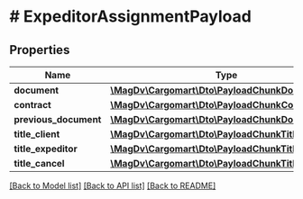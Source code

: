# # ExpeditorAssignmentPayload

## Properties

Name | Type | Description | Notes
------------ | ------------- | ------------- | -------------
**document** | [**\MagDv\Cargomart\Dto\PayloadChunkDocument**](PayloadChunkDocument.md) |  |
**contract** | [**\MagDv\Cargomart\Dto\PayloadChunkContract**](PayloadChunkContract.md) |  |
**previous_document** | [**\MagDv\Cargomart\Dto\PayloadChunkDocument**](PayloadChunkDocument.md) |  | [optional]
**title_client** | [**\MagDv\Cargomart\Dto\PayloadChunkTitleClient**](PayloadChunkTitleClient.md) |  |
**title_expeditor** | [**\MagDv\Cargomart\Dto\PayloadChunkTitleExpeditor**](PayloadChunkTitleExpeditor.md) |  |
**title_cancel** | [**\MagDv\Cargomart\Dto\PayloadChunkTitleCancel**](PayloadChunkTitleCancel.md) |  | [optional]

[[Back to Model list]](../../README.md#models) [[Back to API list]](../../README.md#endpoints) [[Back to README]](../../README.md)
